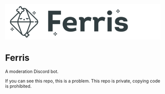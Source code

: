 ![Ferris Banner](https://github.com/darling/Ferris/blob/master/docs/FerrisBanner.png?raw=true)

# Ferris

A moderation Discord bot.

If you can see this repo, this is a problem. This repo is private, copying code is prohibited.
